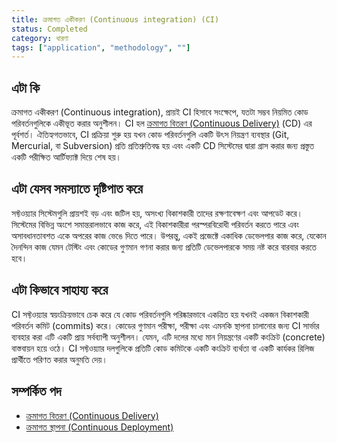 ```yaml
---
title: ক্রমাগত একীকরণ (Continuous integration) (CI)
status: Completed 
category: ধারণা
tags: ["application", "methodology", ""]
---
```


## এটা কি

ক্রমাগত একীকরণ (Continuous integration), প্রায়ই CI হিসাবে সংক্ষেপে, যতটা সম্ভব নিয়মিত কোড পরিবর্তনগুলিকে একীভূত করার অনুশীলন। 
CI হল [ক্রমাগত বিতরণ (Continuous Delivery)](/bn/continuous-delivery/) (CD) এর পূর্বশর্ত। 
ঐতিহ্যগতভাবে, CI প্রক্রিয়া শুরু হয় যখন কোড পরিবর্তনগুলি একটি উৎস নিয়ন্ত্রণ ব্যবস্থার (Git, Mercurial, বা Subversion) প্রতি প্রতিশ্রুতিবদ্ধ হয় এবং একটি CD সিস্টেমের দ্বারা গ্রাস করার জন্য প্রস্তুত একটি পরীক্ষিত আর্টিফ্যাক্ট দিয়ে শেষ হয়। 

## এটা যেসব সমস্যাতে দৃষ্টিপাত করে

সফ্টওয়্যার সিস্টেমগুলি প্রায়শই বড় এবং জটিল হয়, অসংখ্য বিকাশকারী তাদের রক্ষণাবেক্ষণ এবং আপডেট করে। 
সিস্টেমের বিভিন্ন অংশে সমান্তরালভাবে কাজ করে, এই বিকাশকারীরা পরস্পরবিরোধী পরিবর্তন করতে পারে এবং অসাবধানতাবশত একে অপরের কাজ ভেঙে দিতে পারে। 
উপরন্তু, একই প্রজেক্টে একাধিক ডেভেলপার কাজ করে, যেকোন দৈনন্দিন কাজ যেমন টেস্টিং এবং কোডের গুণমান গণনা করার জন্য প্রতিটি ডেভেলপারকে সময় নষ্ট করে বারবার করতে হবে।

## এটা কিভাবে সাহায্য করে

CI সফ্টওয়্যার স্বয়ংক্রিয়ভাবে চেক করে যে কোড পরিবর্তনগুলি পরিষ্কারভাবে একত্রিত হয় যখনই একজন বিকাশকারী পরিবর্তন কমিট (commits) করে। 
কোডের গুণমান পরীক্ষা, পরীক্ষা এবং এমনকি স্থাপনা চালানোর জন্য CI সার্ভার ব্যবহার করা এটি একটি প্রায় সর্বব্যাপী অনুশীলন। 
যেমন, এটি দলের মধ্যে মান নিয়ন্ত্রণের একটি কংক্রিট (concrete) বাস্তবায়ন হয়ে ওঠে। 
CI সফ্টওয়্যার দলগুলিকে প্রতিটি কোড কমিটকে একটি কংক্রিট ব্যর্থতা বা একটি কার্যকর রিলিজ প্রার্থীতে পরিণত করার অনুমতি দেয়।

## সম্পর্কিত পদ

* [ক্রমাগত বিতরণ (Continuous Delivery)](/bn/continuous-delivery/)
* [ক্রমাগত স্থাপনা (Continuous Deployment)](/bn/continuous-deployment/)
